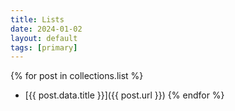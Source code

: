 ```yaml
---
title: Lists
date: 2024-01-02
layout: default
tags: [primary]
---
```

{% for post in collections.list %}
- [{{ post.data.title }}]({{ post.url }})
{% endfor %}